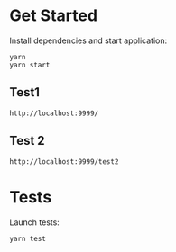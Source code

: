 # Get Started

Install dependencies and start application:

```
yarn
yarn start
```

## Test1

`http://localhost:9999/`

## Test 2

`http://localhost:9999/test2`

# Tests

Launch tests:

```
yarn test
```
